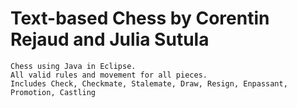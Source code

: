 # Text-based Chess by Corentin Rejaud and Julia Sutula 
	
	Chess using Java in Eclipse.
	All valid rules and movement for all pieces.
	Includes Check, Checkmate, Stalemate, Draw, Resign, Enpassant, Promotion, Castling